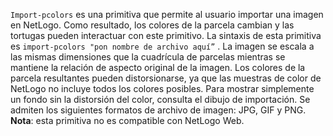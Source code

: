 ﻿`Import-pcolors` es una primitiva que permite al usuario importar una imagen en NetLogo. Como resultado, los colores de la parcela cambian y las tortugas pueden interactuar con este primitivo. La sintaxis de esta primitiva es `import-pcolors "pon nombre de archivo aquí”` . La imagen se escala a las mismas dimensiones que la cuadrícula de parcelas mientras se mantiene la relación de aspecto original de la imagen. Los colores de la parcela resultantes pueden distorsionarse, ya que las muestras de color de NetLogo no incluye todos los colores posibles. Para mostrar simplemente un fondo sin la distorsión del color, consulta el dibujo de importación. Se admiten los siguientes formatos de archivo de imagen: JPG, GIF y PNG. **Nota**: esta primitiva no es compatible con NetLogo Web.